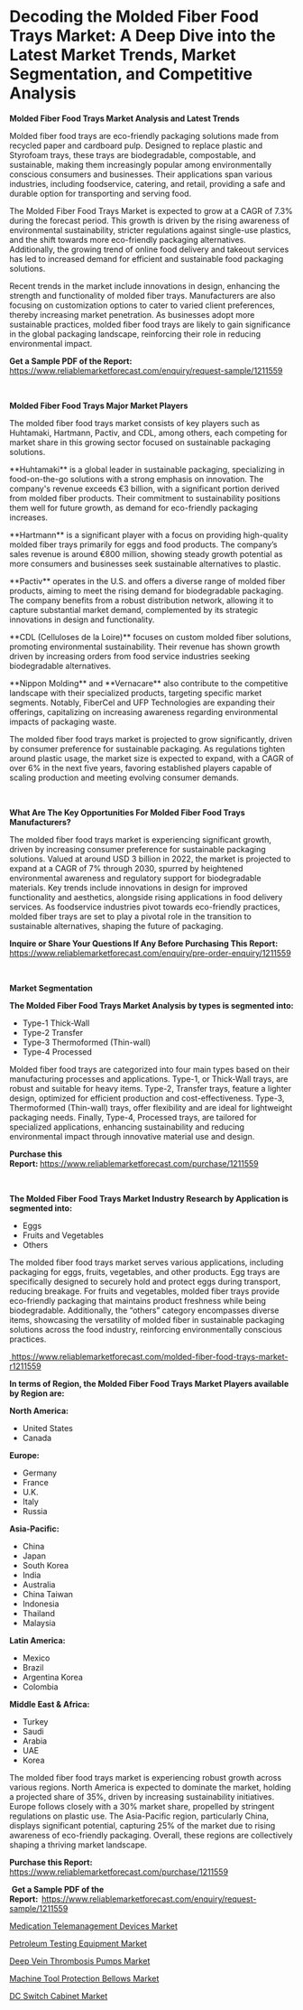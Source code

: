<p><h1>Decoding the Molded Fiber Food Trays Market: A Deep Dive into the Latest Market Trends, Market Segmentation, and Competitive Analysis</h1></p><p><strong>Molded Fiber Food Trays Market Analysis and Latest Trends</strong></p>
<p><p>Molded fiber food trays are eco-friendly packaging solutions made from recycled paper and cardboard pulp. Designed to replace plastic and Styrofoam trays, these trays are biodegradable, compostable, and sustainable, making them increasingly popular among environmentally conscious consumers and businesses. Their applications span various industries, including foodservice, catering, and retail, providing a safe and durable option for transporting and serving food.</p><p>The Molded Fiber Food Trays Market is expected to grow at a CAGR of 7.3% during the forecast period. This growth is driven by the rising awareness of environmental sustainability, stricter regulations against single-use plastics, and the shift towards more eco-friendly packaging alternatives. Additionally, the growing trend of online food delivery and takeout services has led to increased demand for efficient and sustainable food packaging solutions.</p><p>Recent trends in the market include innovations in design, enhancing the strength and functionality of molded fiber trays. Manufacturers are also focusing on customization options to cater to varied client preferences, thereby increasing market penetration. As businesses adopt more sustainable practices, molded fiber food trays are likely to gain significance in the global packaging landscape, reinforcing their role in reducing environmental impact.</p></p>
<p><strong>Get a Sample PDF of the Report:&nbsp;</strong> <a href="https://www.reliablemarketforecast.com/enquiry/request-sample/1211559?utm_campaign=1170&utm_medium=2&utm_source=Github&utm_content=ia&utm_term=12102024&utm_id=molded-fiber-food-trays">https://www.reliablemarketforecast.com/enquiry/request-sample/1211559</a></p>
<p>&nbsp;</p>
<p><strong>Molded Fiber Food Trays Major Market Players</strong></p>
<p><p>The molded fiber food trays market consists of key players such as Huhtamaki, Hartmann, Pactiv, and CDL, among others, each competing for market share in this growing sector focused on sustainable packaging solutions.</p><p>**Huhtamaki** is a global leader in sustainable packaging, specializing in food-on-the-go solutions with a strong emphasis on innovation. The company's revenue exceeds €3 billion, with a significant portion derived from molded fiber products. Their commitment to sustainability positions them well for future growth, as demand for eco-friendly packaging increases.</p><p>**Hartmann** is a significant player with a focus on providing high-quality molded fiber trays primarily for eggs and food products. The company’s sales revenue is around €800 million, showing steady growth potential as more consumers and businesses seek sustainable alternatives to plastic.</p><p>**Pactiv** operates in the U.S. and offers a diverse range of molded fiber products, aiming to meet the rising demand for biodegradable packaging. The company benefits from a robust distribution network, allowing it to capture substantial market demand, complemented by its strategic innovations in design and functionality.</p><p>**CDL (Celluloses de la Loire)** focuses on custom molded fiber solutions, promoting environmental sustainability. Their revenue has shown growth driven by increasing orders from food service industries seeking biodegradable alternatives.</p><p>**Nippon Molding** and **Vernacare** also contribute to the competitive landscape with their specialized products, targeting specific market segments. Notably, FiberCel and UFP Technologies are expanding their offerings, capitalizing on increasing awareness regarding environmental impacts of packaging waste.</p><p>The molded fiber food trays market is projected to grow significantly, driven by consumer preference for sustainable packaging. As regulations tighten around plastic usage, the market size is expected to expand, with a CAGR of over 6% in the next five years, favoring established players capable of scaling production and meeting evolving consumer demands.</p></p>
<p>&nbsp;</p>
<p><strong>What Are The Key Opportunities For Molded Fiber Food Trays Manufacturers?</strong></p>
<p><p>The molded fiber food trays market is experiencing significant growth, driven by increasing consumer preference for sustainable packaging solutions. Valued at around USD 3 billion in 2022, the market is projected to expand at a CAGR of 7% through 2030, spurred by heightened environmental awareness and regulatory support for biodegradable materials. Key trends include innovations in design for improved functionality and aesthetics, alongside rising applications in food delivery services. As foodservice industries pivot towards eco-friendly practices, molded fiber trays are set to play a pivotal role in the transition to sustainable alternatives, shaping the future of packaging.</p></p>
<p><strong>Inquire or Share Your Questions If Any Before Purchasing This Report:</strong> <a href="https://www.reliablemarketforecast.com/enquiry/pre-order-enquiry/1211559?utm_campaign=1170&utm_medium=2&utm_source=Github&utm_content=ia&utm_term=12102024&utm_id=molded-fiber-food-trays">https://www.reliablemarketforecast.com/enquiry/pre-order-enquiry/1211559</a></p>
<p>&nbsp;</p>
<p><strong>Market Segmentation</strong></p>
<p><strong>The Molded Fiber Food Trays Market Analysis by types is segmented into:</strong></p>
<p><ul><li>Type-1 Thick-Wall</li><li>Type-2 Transfer</li><li>Type-3 Thermoformed (Thin-wall)</li><li>Type-4 Processed</li></ul></p>
<p><p>Molded fiber food trays are categorized into four main types based on their manufacturing processes and applications. Type-1, or Thick-Wall trays, are robust and suitable for heavy items. Type-2, Transfer trays, feature a lighter design, optimized for efficient production and cost-effectiveness. Type-3, Thermoformed (Thin-wall) trays, offer flexibility and are ideal for lightweight packaging needs. Finally, Type-4, Processed trays, are tailored for specialized applications, enhancing sustainability and reducing environmental impact through innovative material use and design.</p></p>
<p><strong>Purchase this Report:&nbsp;</strong><a href="https://www.reliablemarketforecast.com/purchase/1211559?utm_campaign=1170&utm_medium=2&utm_source=Github&utm_content=ia&utm_term=12102024&utm_id=molded-fiber-food-trays">https://www.reliablemarketforecast.com/purchase/1211559</a></p>
<p>&nbsp;</p>
<p><strong>The Molded Fiber Food Trays Market Industry Research by Application is segmented into:</strong></p>
<p><ul><li>Eggs</li><li>Fruits and Vegetables</li><li>Others</li></ul></p>
<p><p>The molded fiber food trays market serves various applications, including packaging for eggs, fruits, vegetables, and other products. Egg trays are specifically designed to securely hold and protect eggs during transport, reducing breakage. For fruits and vegetables, molded fiber trays provide eco-friendly packaging that maintains product freshness while being biodegradable. Additionally, the “others” category encompasses diverse items, showcasing the versatility of molded fiber in sustainable packaging solutions across the food industry, reinforcing environmentally conscious practices.</p></p>
<p><a href="https://www.reliablemarketforecast.com/molded-fiber-food-trays-market-r1211559?utm_campaign=1170&utm_medium=2&utm_source=Github&utm_content=ia&utm_term=12102024&utm_id=molded-fiber-food-trays">&nbsp;https://www.reliablemarketforecast.com/molded-fiber-food-trays-market-r1211559</a></p>
<p><strong>In terms of Region, the Molded Fiber Food Trays Market Players available by Region are:</strong></p>
<p>
    <p> <strong> North America: </strong>
        <ul>
            <li>United States</li>
            <li>Canada</li>
        </ul>
        </p> 
    <p> <strong> Europe: </strong>
        <ul>
            <li>Germany</li>
            <li>France</li>
            <li>U.K.</li>
            <li>Italy</li>
            <li>Russia</li>
        </ul>
        </p> 
    <p> <strong> Asia-Pacific: </strong>
        <ul>
            <li>China</li>
            <li>Japan</li>
            <li>South Korea</li>
            <li>India</li>
            <li>Australia</li>
            <li>China Taiwan</li>
            <li>Indonesia</li>
            <li>Thailand</li>
            <li>Malaysia</li>
        </ul>
        </p> 
    <p> <strong> Latin America: </strong>
        <ul>
            <li>Mexico</li>
            <li>Brazil</li>
            <li>Argentina Korea</li>
            <li>Colombia</li>
        </ul>
        </p> 
    <p> <strong> Middle East & Africa: </strong>
        <ul>
            <li>Turkey</li>
            <li>Saudi</li>
            <li>Arabia</li>
            <li>UAE</li>
            <li>Korea</li>
        </ul>
    </p>
    </p>
<p><p>The molded fiber food trays market is experiencing robust growth across various regions. North America is expected to dominate the market, holding a projected share of 35%, driven by increasing sustainability initiatives. Europe follows closely with a 30% market share, propelled by stringent regulations on plastic use. The Asia-Pacific region, particularly China, displays significant potential, capturing 25% of the market due to rising awareness of eco-friendly packaging. Overall, these regions are collectively shaping a thriving market landscape.</p></p>
<p><strong>Purchase this Report: </strong><a href="https://www.reliablemarketforecast.com/purchase/1211559?utm_campaign=1170&utm_medium=2&utm_source=Github&utm_content=ia&utm_term=12102024&utm_id=molded-fiber-food-trays">https://www.reliablemarketforecast.com/purchase/1211559</a></p>
<p>&nbsp;<strong>Get a Sample PDF of the Report:&nbsp;&nbsp;</strong><a href="https://www.reliablemarketforecast.com/enquiry/request-sample/1211559?utm_campaign=1170&utm_medium=2&utm_source=Github&utm_content=ia&utm_term=12102024&utm_id=molded-fiber-food-trays">https://www.reliablemarketforecast.com/enquiry/request-sample/1211559</a></p>
<p><strong></strong></p>
<p><p><a href="https://www.linkedin.com/pulse/regional-adaptations-global-medication-telemanagement-devices-bjc8e?utm_campaign=1170&utm_medium=2&utm_source=Github&utm_content=ia&utm_term=12102024&utm_id=molded-fiber-food-trays">Medication Telemanagement Devices Market</a></p><p><a href="https://github.com/rudlegacy8g5l/Market-Research-Report-List-1/blob/main/petroleum-testing-equipment-market.md?utm_campaign=1170&utm_medium=2&utm_source=Github&utm_content=ia&utm_term=12102024&utm_id=molded-fiber-food-trays">Petroleum Testing Equipment Market</a></p><p><a href="https://github.com/padencrooks0o/Market-Research-Report-List-1/blob/main/deep-vein-thrombosis-pumps-market.md?utm_campaign=1170&utm_medium=2&utm_source=Github&utm_content=ia&utm_term=12102024&utm_id=molded-fiber-food-trays">Deep Vein Thrombosis Pumps Market</a></p><p><a href="https://www.linkedin.com/pulse/machine-tool-protection-bellows-market-size-share-growth-koehc?utm_campaign=1170&utm_medium=2&utm_source=Github&utm_content=ia&utm_term=12102024&utm_id=molded-fiber-food-trays">Machine Tool Protection Bellows Market</a></p><p><a href="https://www.linkedin.com/pulse/dc-switch-cabinet-market-insights-products-regional-analysis-rntcc?utm_campaign=1170&utm_medium=2&utm_source=Github&utm_content=ia&utm_term=12102024&utm_id=molded-fiber-food-trays">DC Switch Cabinet Market</a></p></p>